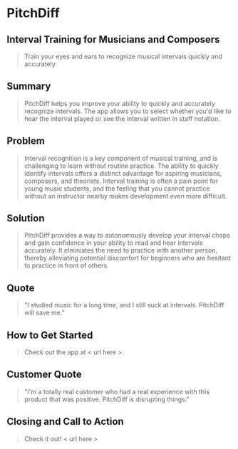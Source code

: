 # PitchDiff #

<!-- 
> This material was originally posted [here](http://www.quora.com/What-is-Amazons-approach-to-product-development-and-product-management). It is reproduced here for posterities sake.

There is an approach called "working backwards" that is widely used at Amazon. They work backwards from the customer, rather than starting with an idea for a product and trying to bolt customers onto it. While working backwards can be applied to any specific product decision, using this approach is especially important when developing new products or features.

For new initiatives a product manager typically starts by writing an internal press release announcing the finished product. The target audience for the press release is the new/updated product's customers, which can be retail customers or internal users of a tool or technology. Internal press releases are centered around the customer problem, how current solutions (internal or external) fail, and how the new product will blow away existing solutions.

If the benefits listed don't sound very interesting or exciting to customers, then perhaps they're not (and shouldn't be built). Instead, the product manager should keep iterating on the press release until they've come up with benefits that actually sound like benefits. Iterating on a press release is a lot less expensive than iterating on the product itself (and quicker!).

If the press release is more than a page and a half, it is probably too long. Keep it simple. 3-4 sentences for most paragraphs. Cut out the fat. Don't make it into a spec. You can accompany the press release with a FAQ that answers all of the other business or execution questions so the press release can stay focused on what the customer gets. My rule of thumb is that if the press release is hard to write, then the product is probably going to suck. Keep working at it until the outline for each paragraph flows. 

Oh, and I also like to write press-releases in what I call "Oprah-speak" for mainstream consumer products. Imagine you're sitting on Oprah's couch and have just explained the product to her, and then you listen as she explains it to her audience. That's "Oprah-speak", not "Geek-speak".

Once the project moves into development, the press release can be used as a touchstone; a guiding light. The product team can ask themselves, "Are we building what is in the press release?" If they find they're spending time building things that aren't in the press release (overbuilding), they need to ask themselves why. This keeps product development focused on achieving the customer benefits and not building extraneous stuff that takes longer to build, takes resources to maintain, and doesn't provide real customer benefit (at least not enough to warrant inclusion in the press release).
 -->

<!-- > 
  Name the product in a way the reader (i.e. your target customers) will understand. 
-->

## Interval Training for Musicians and Composers ##
<!-- > Describe who the market for the product is and what benefit they get. One sentence only underneath the title. -->
  > Train your eyes and ears to recognize musical intervals quickly and accurately. 

## Summary ##
<!-- > Give a summary of the product and the benefit. Assume the reader will not read anything else so make this paragraph good. -->
  > PitchDiff helps you improve your ability to quickly and accurately recognize intervals. The app allows you to select whether you'd like to hear the interval played or see the interval written in staff notation. 

## Problem ##
<!--  > Describe the problem your product solves. -->
  > Interval recognition is a key component of musical training, and is challenging to learn without routine practice. The ability to quickly identify intervals offers a distinct advantage for aspiring musicians, composers, and theorists. Interval training is often a pain point for young music students, and the feeling that you cannot practice without an instructor nearby makes development even more difficult. 

## Solution ##
<!-- > Describe how your product elegantly solves the problem. -->
  > PitchDiff provides a way to autonomously develop your interval chops and gain confidence in your ability to read and hear intervals accurately. It elminiates the need to practice with another person, thereby alleviating potential discomfort for beginners who are hesitant to practice in front of others. 

## Quote ##
<!-- > A quote from a spokesperson in your company. -->
  > "I studied music for a long time, and I still suck at intervals. PitchDiff will save me."

## How to Get Started ##
<!-- > Describe how easy it is to get started. -->
  > Check out the app at < url here >. 

## Customer Quote ##
<!-- > Provide a quote from a hypothetical customer that describes how they experienced the benefit. -->
  >  "I'm a totally real customer who had a real experience with this product that was positive. PitchDiff is disrupting things."

## Closing and Call to Action ##
<!-- > Wrap it up and give pointers where the reader should go next. -->
  > Check it out! < url here > 

